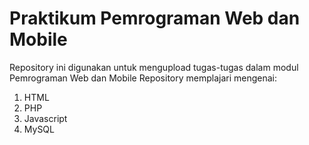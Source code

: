 # Praktikum Pemrograman Web dan Mobile
Repository ini digunakan untuk mengupload tugas-tugas dalam modul Pemrograman Web dan Mobile
Repository memplajari mengenai:
1. HTML
2. PHP
3. Javascript
4. MySQL
